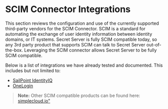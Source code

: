[title]: # (SCIM Integrations)
[tags]: # (configuration)
[priority]: # (500)
# SCIM Connector Integrations

This section reviews the configuration and use of the currently supported third-party vendors for the SCIM Connector.
SCIM is a standard for automating the exchange of user identity information between identity domains, or IT systems. Secret Server is fully SCIM compatible today, so any 3rd party product that supports SCIM can talk to Secret Server out-of-the-box. Leveraging the SCIM connector allows Secret Server to be fully SCIM compatible.

Below is a list of integrations we have already tested and documented. This includes but not limited to:

* [SailPoint IdentityIQ](sailpoint/index.md)
* [OneLogin](onelogin/index.md)

>**Note:** Other SCIM compatible products can be found here: [simplecloud.io"](https://www.simplecloud.io/en/)